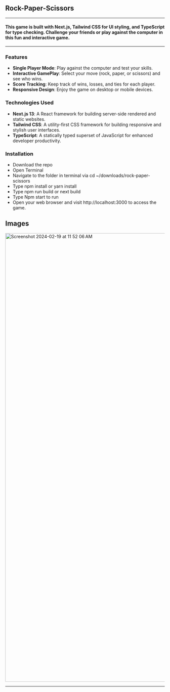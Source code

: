 ## Rock-Paper-Scissors

---

#### This game is built with Next.js, Tailwind CSS for UI styling, and TypeScript for type checking. Challenge your friends or play against the computer in this fun and interactive game.

</p>

---

### Features

- **Single Player Mode**: Play against the computer and test your skills.
- **Interactive GamePlay**: Select your move (rock, paper, or scissors) and see who wins.
- **Score Tracking**: Keep track of wins, losses, and ties for each player.
- **Responsive Design**: Enjoy the game on desktop or mobile devices.

### Technologies Used

- **Next.js 13**: A React framework for building server-side rendered and static websites.
- **Tailwind CSS**: A utility-first CSS framework for building responsive and stylish user interfaces.
- **TypeScript**: A statically typed superset of JavaScript for enhanced developer productivity.

### Installation

- Download the repo
- Open Terminal
- Navigate to the folder in terminal via cd ~/downloads/rock-paper-scissors
- Type npm install or yarn install
- Type npm run build or next build 
- Type Npm start to run
- Open your web browser and visit http://localhost:3000 to access the game.

## Images
<img width="1419" alt="Screenshot 2024-02-19 at 11 52 06 AM" src="https://github.com/MegHermes/rock-paper-scissors/assets/68392405/0a7a3da0-8638-425b-af34-b3834e9a48f1">

---
